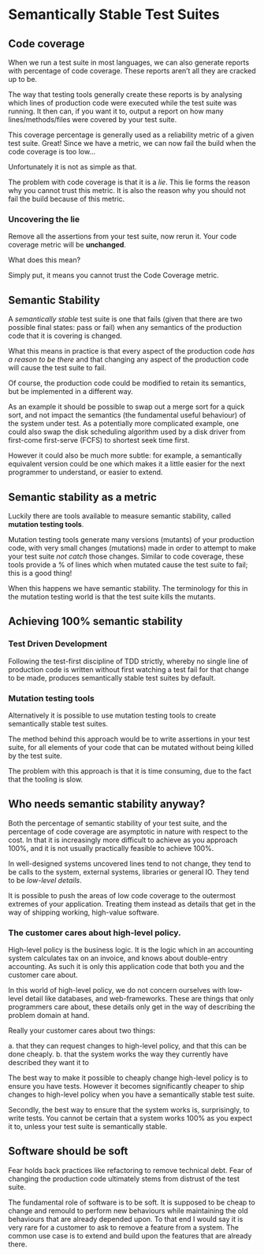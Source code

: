 # Semantically Stable Test Suites

## Code coverage

When we run a test suite in most languages, we can also generate reports with percentage of code coverage. These reports aren’t all they are cracked up to be.

The way that testing tools generally create these reports is by analysing which lines of production code were executed while the test suite was running. It then can, if you want it to, output a report on how many lines/methods/files were covered by your test suite. 

This coverage percentage is generally used as a reliability metric of a given test suite. Great! Since we have a metric, we can now fail the build when the code coverage is too low… 

Unfortunately it is not as simple as that. 

The problem with code coverage is that it is a *lie*. This lie forms the reason why you cannot trust this metric. It is also the reason why you should not fail the build because of this metric.

### Uncovering the lie

Remove all the assertions from your test suite, now rerun it. Your code coverage metric will be **unchanged**.

What does this mean?

Simply put, it means you cannot trust the Code Coverage metric.

##  Semantic Stability

A *semantically stable* test suite is one that fails (given that there are two possible final states: pass or fail) when any semantics of the production code that it is covering is changed.

What this means in practice is that every aspect of the production code *has a reason to be there* and that changing any aspect of the production code will cause the test suite to fail.

Of course, the production code could be modified to retain its semantics, but be implemented in a different way.

As an example it should be possible to swap out a merge sort for a quick sort, and not impact the semantics (the fundamental useful behaviour) of the system under test. As a potentially more complicated example, one could also swap the disk scheduling algorithm used by a disk driver from first-come first-serve (FCFS) to shortest seek time first.

However it could also be much more subtle: for example, a semantically equivalent version could be one which makes it a little easier for the next programmer to understand, or easier to extend. 

## Semantic stability as a metric

Luckily there are tools available to measure semantic stability, called **mutation testing tools**.

Mutation testing tools generate many versions (mutants) of your production code, with very small changes (mutations) made in order to attempt to make your test suite *not catch* those changes. Similar to code coverage, these tools provide a % of lines which when mutated cause the test suite to fail; this is a good thing! 

When this happens we have semantic stability. The terminology for this in the mutation testing world is that the test suite kills the mutants.

## Achieving 100% semantic stability

### Test Driven Development

Following the test-first discipline of TDD strictly, whereby no single line of production code is written without first watching a test fail for that change to be made, produces semantically stable test suites by default.

### Mutation testing tools

Alternatively it is possible to use mutation testing tools to create semantically stable test suites. 

The method behind this approach would be to write assertions in your test suite, for all elements of your code that can be mutated without being killed by the test suite.

The problem with this approach is that it is time consuming, due to the fact that the tooling is slow. 

## Who needs semantic stability anyway?

Both the percentage of semantic stability of your test suite, and the percentage of code coverage are asymptotic in nature with respect to the cost. In that it is increasingly more difficult to achieve as you approach 100%, and it is not usually practically feasible to achieve 100%. 

In well-designed systems uncovered lines tend to not change, they tend to be calls to the system, external systems, libraries or general IO. They tend to be *low-level details*.

It is possible to push the areas of low code coverage to the outermost extremes of your application. Treating them instead as details that get in the way of shipping working, high-value software.   

### The customer cares about high-level policy.

High-level policy is the business logic. It is the logic which in an accounting system calculates tax on an invoice, and knows about double-entry accounting. As such it is only this application code that both you and the customer care about. 

In this world of high-level policy, we do not concern ourselves with low-level detail like databases, and web-frameworks. These are things that only programmers care about, these details only get in the way of describing the problem domain at hand.

Really your customer cares about two things: 

a. that they can request changes to high-level policy, and that this can be done cheaply.
b. that the system works the way they currently have described they want it to

The best way to make it possible to cheaply change high-level policy is to ensure you have tests. However it becomes significantly cheaper to ship changes to high-level policy when you have a semantically stable test suite.

Secondly, the best way to ensure that the system works is, surprisingly, to write tests. You cannot be certain that a system works 100% as you expect it to, unless your test suite is semantically stable. 

## Software should be soft

Fear holds back practices like refactoring to remove technical debt. Fear of changing the production code ultimately stems from distrust of the test suite. 

The fundamental role of software is to be soft. It is supposed to be cheap to change and remould to perform new behaviours while maintaining the old behaviours that are already depended upon. To that end I would say it is very rare for a customer to ask to remove a feature from a system. The common use case is to extend and build upon the features that are already there.
